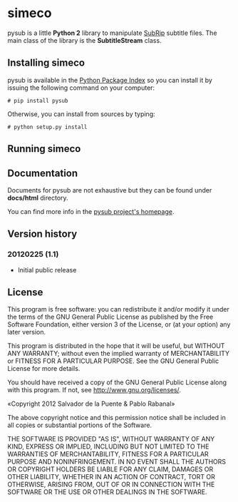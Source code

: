 # simeco

pysub is a little **Python 2** library to manipulate [SubRip](http://es.wikipedia.org/wiki/SubRip) subtitle files. The main class of the library is the **SubtitleStream** class.

## Installing simeco

pysub is available in the [Python Package Index](http://pypi.python.org/pypi) so you can install it by issuing the following command on your computer:

    # pip install pysub

Otherwise, you can install from sources by typing:

    # python setup.py install

## Running simeco

## Documentation

Documents for pysub are not exhaustive but they can be found under **docs/html** directory.

You can find more info in the [pysub project's homepage](http://unoyunodiez.wordpress.com/pysub/).

## Version history

### 20120225 (1.1)

 * Initial public release

## License

This program is free software: you can redistribute it and/or modify
it under the terms of the GNU General Public License as published by
the Free Software Foundation, either version 3 of the License, or
(at your option) any later version.

This program is distributed in the hope that it will be useful,
but WITHOUT ANY WARRANTY; without even the implied warranty of
MERCHANTABILITY or FITNESS FOR A PARTICULAR PURPOSE.  See the
GNU General Public License for more details.

You should have received a copy of the GNU General Public License
along with this program.  If not, see <http://www.gnu.org/licenses/>.

«Copyright 2012 Salvador de la Puente & Pablo Rabanal»

The above copyright notice and this permission notice shall be included in all copies or substantial portions of the Software.

THE SOFTWARE IS PROVIDED "AS IS", WITHOUT WARRANTY OF ANY KIND, EXPRESS OR IMPLIED, INCLUDING BUT NOT LIMITED TO THE WARRANTIES OF MERCHANTABILITY, FITNESS FOR A PARTICULAR PURPOSE AND NONINFRINGEMENT. IN NO EVENT SHALL THE AUTHORS OR COPYRIGHT HOLDERS BE LIABLE FOR ANY CLAIM, DAMAGES OR OTHER LIABILITY, WHETHER IN AN ACTION OF CONTRACT, TORT OR OTHERWISE, ARISING FROM, OUT OF OR IN CONNECTION WITH THE SOFTWARE OR THE USE OR OTHER DEALINGS IN THE SOFTWARE.
